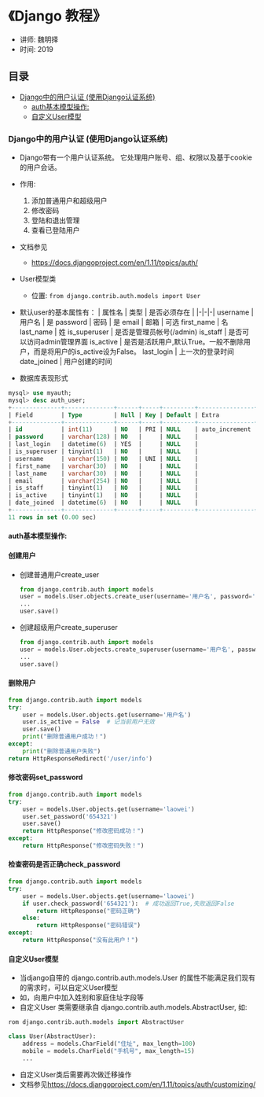 
# 《Django 教程》
 - 讲师: 魏明择
 - 时间: 2019

## 目录
<!-- TOC depthFrom:3 depthTo:5 -->

- [Django中的用户认证 (使用Django认证系统)](#django中的用户认证-使用django认证系统)
    - [auth基本模型操作:](#auth基本模型操作)
    - [自定义User模型](#自定义user模型)

<!-- /TOC -->


### Django中的用户认证 (使用Django认证系统)
- Django带有一个用户认证系统。 它处理用户账号、组、权限以及基于cookie的用户会话。
- 作用:
    1. 添加普通用户和超级用户
    2. 修改密码
    3. 登陆和退出管理
    4. 查看已登陆用户

- 文档参见
    - <https://docs.djangoproject.com/en/1.11/topics/auth/>

- User模型类
    - 位置: `from django.contrib.auth.models import User`

- 默认user的基本属性有：
    | 属性名 |  类型 | 是否必须存在 |
    |-|-|-|
    username | 用户名 | 是
    password | 密码 | 是
    email | 邮箱 | 可选
    first_name | 名
    last_name | 姓
    is_superuser | 是否是管理员帐号(/admin)
    is_staff | 是否可以访问admin管理界面
    is_active | 是否是活跃用户,默认True。一般不删除用户，而是将用户的is_active设为False。
    last_login | 上一次的登录时间
    date_joined | 用户创建的时间

- 数据库表现形式
```sql
mysql> use myauth;
mysql> desc auth_user;
+--------------+--------------+------+-----+---------+----------------+
| Field        | Type         | Null | Key | Default | Extra          |
+--------------+--------------+------+-----+---------+----------------+
| id           | int(11)      | NO   | PRI | NULL    | auto_increment |
| password     | varchar(128) | NO   |     | NULL    |                |
| last_login   | datetime(6)  | YES  |     | NULL    |                |
| is_superuser | tinyint(1)   | NO   |     | NULL    |                |
| username     | varchar(150) | NO   | UNI | NULL    |                |
| first_name   | varchar(30)  | NO   |     | NULL    |                |
| last_name    | varchar(30)  | NO   |     | NULL    |                |
| email        | varchar(254) | NO   |     | NULL    |                |
| is_staff     | tinyint(1)   | NO   |     | NULL    |                |
| is_active    | tinyint(1)   | NO   |     | NULL    |                |
| date_joined  | datetime(6)  | NO   |     | NULL    |                |
+--------------+--------------+------+-----+---------+----------------+
11 rows in set (0.00 sec)
```

#### auth基本模型操作:
#### 创建用户

- 创建普通用户create_user
    ```python
    from django.contrib.auth import models
    user = models.User.objects.create_user(username='用户名', password='密码', email='邮箱',...)
    ...
    user.save()
    ```
- 创建超级用户create_superuser
    ```python
    from django.contrib.auth import models
    user = models.User.objects.create_superuser(username='用户名', password='密码', email='邮箱',...)
    ...
    user.save()
    ```

#### 删除用户

```python
from django.contrib.auth import models
try:
    user = models.User.objects.get(username='用户名')
    user.is_active = False  # 记当前用户无效
    user.save()
    print("删除普通用户成功！")
except:
    print("删除普通用户失败")
return HttpResponseRedirect('/user/info')
```

#### 修改密码set_password

```py
from django.contrib.auth import models
try:
    user = models.User.objects.get(username='laowei')
    user.set_password('654321')
    user.save()
    return HttpResponse("修改密码成功！")
except:
    return HttpResponse("修改密码失败！")
```

#### 检查密码是否正确check_password

```python
from django.contrib.auth import models
try:
    user = models.User.objects.get(username='laowei')
    if user.check_password('654321'):  # 成功返回True,失败返回False
        return HttpResponse("密码正确")
    else:
        return HttpResponse("密码错误")
except:
    return HttpResponse("没有此用户！")
```

#### 自定义User模型
- 当django自带的 django.contrib.auth.models.User 的属性不能满足我们现有的需求时，可以自定义User模型
- 如，向用户中加入姓别和家庭住址字段等
- 自定义User 类需要继承自 django.contrib.auth.models.AbstractUser, 如:
```py
rom django.contrib.auth.models import AbstractUser

class User(AbstractUser):
    address = models.CharField("住址", max_length=100)
    mobile = models.CharField("手机号", max_length=15)
    ...
```
- 自定义User类后需要再次做迁移操作
- 文档参见<https://docs.djangoproject.com/en/1.11/topics/auth/customizing/>

